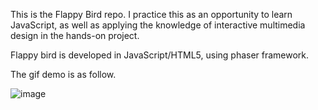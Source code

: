 This is the Flappy Bird repo. 
I practice this as an opportunity to learn JavaScript, as well as applying the knowledge of interactive multimedia design in the hands-on project.

Flappy bird is developed in JavaScript/HTML5, using phaser framework. 

The gif demo is as follow. 

![image](https://github.com/wzli1214/FlappyBird_practice/res/gif/AndroidApp.gif)

      
